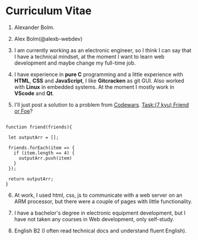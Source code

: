 # Curriculum Vitae

1. Alexander Bolm.

2. Alex Bolm(@alexb-webdev)

3. I am currently working as an electronic engineer, so I think I can say that I have a technical mindset, at the moment I want to learn web development and maybe change my full-time job.

4. I have experience in **pure C** programming and a little experience with **HTML**, **CSS** and **JavaScript**, I like **Gitcracken** as git GUI. Also worked with **Linux** in embedded systems. At the moment I mostly work in **VScode** and **Qt**.

5. I'll just post a solution to a problem from [Codewars](https://www.codewars.com/).
[Task:(7 kyu) Friend or Foe](https://www.codewars.com/kata/55b42574ff091733d900002f)?

 ```

 function friend(friends){
  
  let outputArr = [];

  friends.forEach(item => {
    if (item.length == 4) { 
      outputArr.push(item) 
    }
  });

  return outputArr;
 }

 ```


6. At work, I used html, css, js to communicate with a web server on an ARM processor, but there were a couple of pages with little functionality.

7. I have a bachelor's degree in electronic equipment development, but I have not taken any courses in Web development, only self-study.

8. English B2 (I often read technical docs and understand fluent English). 
